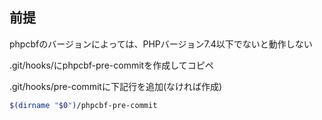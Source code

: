 ## 前提
phpcbfのバージョンによっては、PHPバージョン7.4以下でないと動作しない


.git/hooks/にphpcbf-pre-commitを作成してコピペ

.git/hooks/pre-commitに下記行を追加(なければ作成)

```bash
$(dirname "$0")/phpcbf-pre-commit
```
